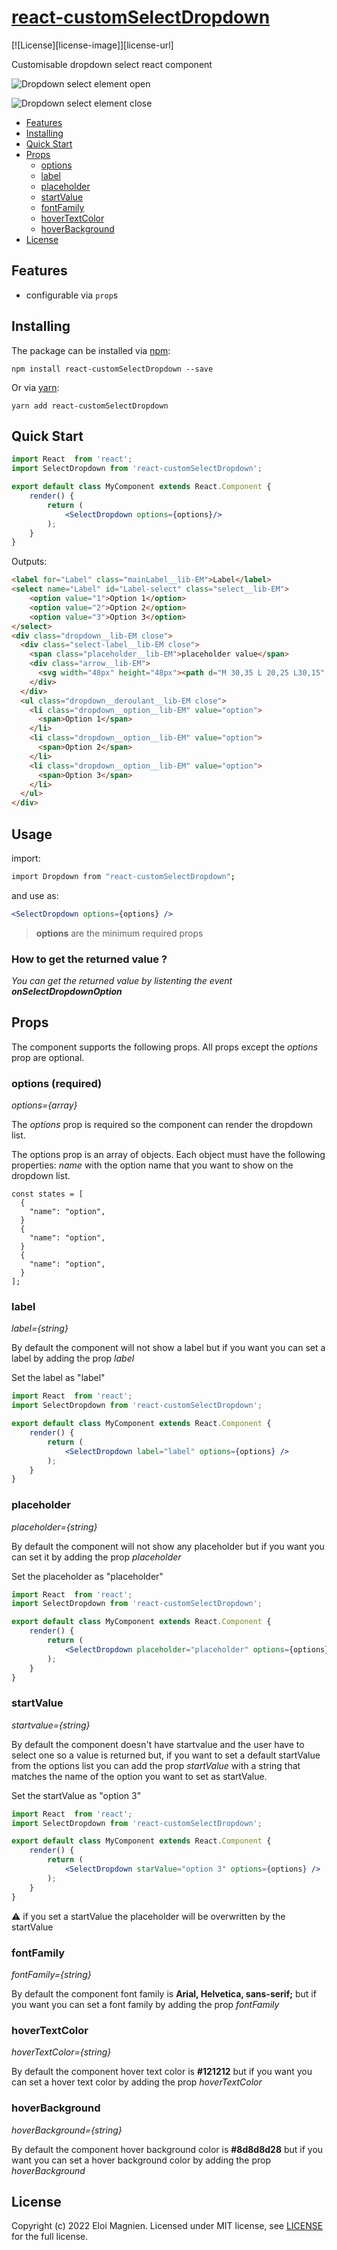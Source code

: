 # [react-customSelectDropdown](https://github.com/EloiMgn/react-component-dropdown)

[![License][license-image]][license-url]

Customisable dropdown select react component

![Dropdown select element open](./src/SelectDropdown-open.PNG)

![Dropdown select element close](./src/SelectDropdown-close.PNG)

- [Features](#features)
- [Installing](#installing)
- [Quick Start](#quick-start)
- [Props](#props)
    - [options](#options)
    - [label](#label)
    - [placeholder](#placeholder)
    - [startValue](#startValue)
    - [fontFamily](#fontFamily)
    - [hoverTextColor](#hoverTextColor)
    - [hoverBackground](#hoverBackground)
- [License](#license)

## Features

- configurable via `prop`s

## Installing

The package can be installed via [npm](https://github.com/npm/cli):

```
npm install react-customSelectDropdown --save
```

Or via [yarn](https://github.com/yarnpkg/yarn):

```
yarn add react-customSelectDropdown
```


## Quick Start

```jsx
import React  from 'react';
import SelectDropdown from 'react-customSelectDropdown';

export default class MyComponent extends React.Component {
    render() {
        return (
            <SelectDropdown options={options}/>
        );
    }
}
```

Outputs:

```html
<label for="Label" class="mainLabel__lib-EM">Label</label>
<select name="Label" id="Label-select" class="select__lib-EM">
    <option value="1">Option 1</option>
    <option value="2">Option 2</option>
    <option value="3">Option 3</option>
</select>
<div class="dropdown__lib-EM close">
  <div class="select-label__lib-EM close">
    <span class="placeholder__lib-EM">placeholder value</span>
    <div class="arrow__lib-EM">
      <svg width="48px" height="48px"><path d="M 30,35 L 20,25 L30,15" stroke-width="3" stroke-linecap="round" style="fill: none; stroke: black;"></path></svg>
    </div>
  </div>
  <ul class="dropdown__deroulant__lib-EM close">
    <li class="dropdown__option__lib-EM" value="option">
      <span>Option 1</span>
    </li>
    <li class="dropdown__option__lib-EM" value="option">
      <span>Option 2</span>
    </li>
    <li class="dropdown__option__lib-EM" value="option">
      <span>Option 3</span>
    </li>
  </ul>
</div>
```

## Usage

import:

```bash
import Dropdown from "react-customSelectDropdown";
```

and use as:

```jsx
<SelectDropdown options={options} />
```

> **options** are the minimum required props

### How to get the returned value ?

*You can get the returned value by listenting the event **onSelectDropdownOption***

## Props

The component supports the following props. All props except the *options* prop are optional.

### options (required)
_options={array}_

The *options* prop is required so the component can render the dropdown list.

The options prop is an array of objects. Each object must have the following properties: *name* with the option name that you want to show on the dropdown list.

```
const states = [
  {
    "name": "option",
  }
  {
    "name": "option",
  }
  {
    "name": "option",
  }
];
```
### label
_label={string}_

By default the component will not show a label but if you want you can set a label by adding the prop *label*

Set the label as "label"
```jsx
import React  from 'react';
import SelectDropdown from 'react-customSelectDropdown';

export default class MyComponent extends React.Component {
    render() {
        return (
            <SelectDropdown label="label" options={options} />
        );
    }
}
```

### placeholder
_placeholder={string}_

By default the component will not show any placeholder but if you want you can set it by adding the prop *placeholder*

Set the placeholder as "placeholder"
```jsx
import React  from 'react';
import SelectDropdown from 'react-customSelectDropdown';

export default class MyComponent extends React.Component {
    render() {
        return (
            <SelectDropdown placeholder="placeholder" options={options} />
        );
    }
}
```

### startValue
_startvalue={string}_

By default the component doesn't have startvalue and the user have to select one so a value is returned but, if you want to set a default startValue from the options list you can add the prop *startValue* with a string that matches the name of the option you want to set as startValue.

Set the startValue as "option 3"
```jsx
import React  from 'react';
import SelectDropdown from 'react-customSelectDropdown';

export default class MyComponent extends React.Component {
    render() {
        return (
            <SelectDropdown starValue="option 3" options={options} />
        );
    }
}
```
:warning: if you set a startValue the placeholder will be overwritten by the startValue

### fontFamily
_fontFamily={string}_

By default the component font family is **Arial, Helvetica, sans-serif;** but if you want you can set a font family by adding the prop *fontFamily*

### hoverTextColor
_hoverTextColor={string}_

By default the component hover text color is **#121212** but if you want you can set a hover text color by adding the prop *hoverTextColor*

### hoverBackground
_hoverBackground={string}_

By default the component hover background color is **#8d8d8d28** but if you want you can set a hover background color by adding the prop *hoverBackground*

## License

Copyright (c) 2022 Eloi Magnien. Licensed under MIT license, see [LICENSE](LICENSE) for the full license.